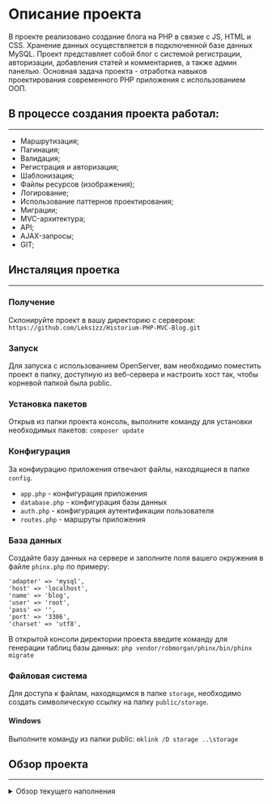 # Описание проекта


В проекте реализовано создание блога на PHP в связке с JS, HTML и CSS. Хранение данных осуществляется в
подключенной базе данных MySQL. Проект представляет собой блог с системой регистрации, авторизации, добавления статей и
комментариев, а также админ панелью. Основная задача проекта - отработка навыков проектирования современного PHP
приложения с использованием ООП.

## В процессе создания проекта работал:

___

+ Маршрутизация;
+ Пагинация;
+ Валидация;
+ Регистрация и авторизация;
+ Шаблонизация;
+ Файлы ресурсов (изображения);
+ Логирование;
+ Использование паттернов проектирования;
+ Миграции;
+ MVC-архитектура;
+ API;
+ AJAX-запросы;
+ GIT;

## Инсталяция проетка

___

### Получение

Склонируйте проект в вашу директорию с сервером:
```https://github.com/Leksizz/Historium-PHP-MVC-Blog.git```

### Запуск

Для запуска с использованием OpenServer, вам необходимо поместить проект в папку, доступную из веб-сервера и настроить
хост так, чтобы корневой папкой была public.

### Установка пакетов

Открыв из папки проекта консоль, выполните команду для установки необходимых пакетов:
```composer update```

### Конфигурация

За конфиурацию приложения отвечают файлы, находящиеся в папке ```config```.

+ ```app.php``` - конфигурация приложения
+ ```database.php``` - конфигурация базы данных
+ ```auth.php``` - конфигурация аутентификации пользователя
+ ```routes.php``` - маршруты приложения

### База данных

Создайте базу данных на сервере и заполните поля вашего окружения в файле ```phinx.php``` по примеру:

```
'adapter' => 'mysql',
'host' => 'localhost',
'name' => 'blog',
'user' => 'root',
'pass' => '',
'port' => '3306',
'charset' => 'utf8',
```

В открытой консоли директории проекта введите команду для генерации таблиц базы данных:
```php vendor/robmorgan/phinx/bin/phinx migrate```

### Файловая система

Для доступа к файлам, находящимся в папке ```storage```, необходимо создать символическую ссылку на
папку ```public/storage```.

#### Windows

Выполните команду из папки public:
```mklink /D storage ..\storage```

## Обзор проекта

___
<details>
  <summary>Обзор текущего наполнения</summary>

- Основная страница ![Основная страница](/storage/readme/main.gif)
- Регистрация и авторизация ![Регистрация и авторизация](/storage/readme/auth.gif)
- Добавление статей ![Добавление статей](/storage/readme/addPost.gif)
- Система комментариев ![Система комментариев](/storage/readme/comments.gif)
- Пагинация ![Пагинация](/storage/readme/pagination.gif)
- Админ-панель ![Админ-панель](/storage/readme/admin.gif)

</details>
